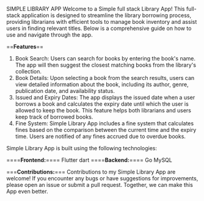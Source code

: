 
SIMPLE LIBRARY APP
Welcome to a Simple full stack Library App! This full-stack application is designed to streamline the library borrowing process, providing librarians with efficient tools to manage book inventory and assist users in finding relevant titles. Below is a comprehensive guide on how to use and navigate through the app.

==**Features**==
1. Book Search: Users can search for books by entering the book's name. The app will then suggest the closest matching books from the library's collection.
2. Book Details: Upon selecting a book from the search results, users can view detailed information about the book, including its author, genre, publication date, and availability status.
3. Issued and Expiry Dates: The app displays the issued date when a user borrows a book and calculates the expiry date until which the user is allowed to keep the book. This feature helps both librarians and users keep track of borrowed books.
4. Fine System: Simple Library App includes a fine system that calculates fines based on the comparison between the current time and the expiry time. Users are notified of any fines accrued due to overdue books.


Simple Library App is built using the following technologies:

====**Frontend:**====
Flutter
dart
====**Backend:**====
Go
MySQL

===**Contributions:**===
Contributions to my Simple Library App are welcome! If you encounter any bugs or have suggestions for improvements, please open an issue or submit a pull request. Together, we can make this App even better.
